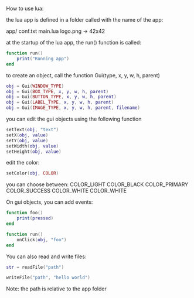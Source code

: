 How to use lua:

the lua app is defined in a folder called with the name of the app:

app/
    conf.txt
    main.lua
    logo.png -> 42x42


at the startup of the lua app, the run() function is called:

```lua
function run()
    print("Running app")
end
```

to create an object, call the function Gui(type, x, y, w, h, parent)

```lua
obj = Gui(WINDOW_TYPE)
obj = Gui(BOX_TYPE, x, y, w, h, parent)
obj = Gui(BUTTON_TYPE, x, y, w, h, parent)
obj = Gui(LABEL_TYPE, x, y, w, h, parent)
obj = Gui(IMAGE_TYPE, x, y, w, h, parent, filename)
```

you can edit the gui objects using the following function

```lua
setText(obj, "text")
setX(obj, value)
setY(obj, value)
setWidth(obj, value)
setHeight(obj, value)
```

edit the color:

```lua
setColor(obj, COLOR)
```

you can choose between:
    COLOR_LIGHT
    COLOR_BLACK
    COLOR_PRIMARY
    COLOR_SUCCESS
    COLOR_WHITE
    COLOR_WHITE


On gui objects, you can add events:

```lua
function foo()
    print(pressed)
end

function run()
    onClick(obj, "foo")
end
```

You can also read and write files:
```lua
str = readFile("path")

writeFile("path", "hello world")
```

Note: the path is relative to the app folder
